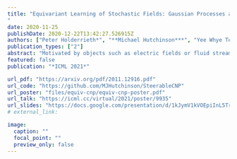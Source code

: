 ```yaml
---
title: "Equivariant Learning of Stochastic Fields: Gaussian Processes and Steerable Conditional Neural Processes
"
date: 2020-11-25
publishDate: 2020-12-22T13:42:27.526915Z
authors: ["Peter Holderrieth*", "**Michael Hutchinson***", "Yee Whye Teh"]
publication_types: ["2"]
abstract: "Motivated by objects such as electric fields or fluid streams, we study the problem of learning stochastic fields, i.e. stochastic processes whose samples are fields like those occurring in physics and engineering. Considering general transformations such as rotations and reflections, we show that spatial invariance of stochastic fields requires an inference model to be equivariant. Leveraging recent advances from the equivariance literature, we study equivariance in two classes of models. Firstly, we fully characterise equivariant Gaussian processes. Secondly, we introduce Steerable Conditional Neural Processes (SteerCNPs), a new, fully equivariant member of the Neural Process family. In experiments with Gaussian process vector fields, images, and real-world weather data, we observe that SteerCNPs significantly improve the performance of previous models and equivariance leads to improvements in transfer learning tasks."
featured: false
publication: "*ICML 2021*"

url_pdf: "https://arxiv.org/pdf/2011.12916.pdf"
url_code: "https://github.com/MJHutchinson/SteerableCNP"
url_poster: "files/equiv-cnp/equiv-cnp-poster.pdf"
url_talk: "https://icml.cc/virtual/2021/poster/9935"
url_slides: "https://docs.google.com/presentation/d/1kJymV1kVOEpiInL5TrZX8MFZi94n0f0Ei-4XRmvAKGQ/edit?usp=sharing"
# external_link: 

image:
  caption: ""
  focal_point: ""
  preview_only: false
---
```


